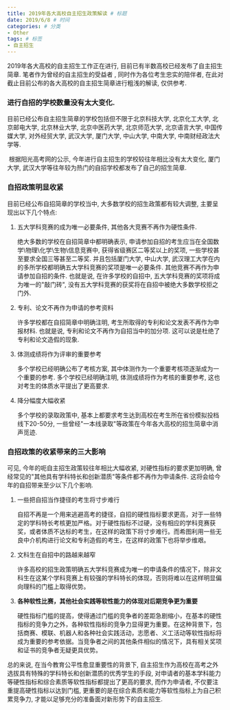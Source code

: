 ```yaml
---
title: 2019年各大高校自主招生政策解读 # 标题
date: 2019/6/8 # 时间
categories: # 分类
- Other
tags: # 标签
- 自主招生
---
```

 2019年各大高校的自主招生工作正在进行, 目前已有半数高校已经发布了自主招生简章. 笔者作为曾经的自主招生的受益者 , 同时作为各位考生忠实的陪伴者, 在此对截止目前公布的各大高校的自主招生简章进行粗浅的解读, 仅供参考.
<!--more-->
### 进行自招的学校数量没有太大变化. 

目前已经公布自主招生简章的学校包括但不限于北京科技大学, 北京化工大学, 北京邮电大学, 北京林业大学, 北京中医药大学, 北京师范大学, 北京语言大学, 中国传媒大学, 对外经贸大学, 武汉大学, 厦门大学, 中山大学, 中南大学, 中南财经政法大学等.  

​	根据阳光高考网的公示, 今年进行自主招生的学校较往年相比没有太大变化, 厦门大学, 武汉大学等往年较为热门的自招学校都发布了自己的招生简章. 

### 自招政策明显收紧

目前已经公布自招简章的学校当中, 大多数学校的招生政策都有较大调整, 主要呈现出以下几个特点:

1. 五大学科竞赛的成为唯一必要条件, 其他各大竞赛不再作为硬性条件. 

   绝大多数的学校在自招简章中都明确表示, 申请参加自招的考生应当在全国数学\物理\化学\生物\信息竞赛中, 获得省级赛区二等奖以上的奖项, 一些学校甚至要求全国三等甚至二等奖. 并且包括厦门大学, 中山大学, 武汉理工大学在内的多所学校都明确五大学科竞赛的奖项是唯一必要条件. 其他竞赛不再作为申请参加自招的条件. 也就是说, 在许多学校的自招中, 五大学科竞赛的奖项将成为唯一的"敲门砖", 没有五大学科竞赛的获奖将在自招中被绝大多数学校拒之门外. 

2. 专利、论文不再作为申请的参考资料

   许多学校都在自招简章中明确注明, 考生所取得的专利和论文发表不再作为申报材料. 也就是说, 专利和论文不再作为自招当中的加分项. 这可以说是杜绝了专利和论文造假的现象. 

3. 体测成绩将作为评审的重要参考

   多个学校已经明确公布了考核方案, 其中体测作为一个重要考核项逐渐成为一个重要的参考. 多个学校已经明确注明, 体测成绩将作为考核的重要参考, 这也对考生的体质水平提出了更高要求. 

4. 降分幅度大幅收紧

   多个学校的录取政策中, 基本上都要求考生达到高校在考生所在省份模拟投档线下20-50分, 一些曾经"一本线录取"等政策在今年各大高校的招生简章中消声觅迹. 

### 自招政策的收紧带来的三大影响

可见, 今年的呃自主招生政策较往年相比大幅收紧, 对硬性指标的要求更加明确, 曾经常见的"其他具有学科特长和创新潜质"等条件都不再作为申请条件. 这将会给今年的自招带来至少以下几个影响. 

1. 一些把自招当作捷径的考生将寸步难行

   自招不再是一个用来逃避高考的捷径，自招的硬性指标要求更高，对于一些特定的学科特长考核更加严格。对于硬性指标不过硬，没有相应的学科竞赛获奖，或者体质不达标的考生，在这样的政策下将寸步难行。而希图利用一些无良中介机构进行论文和专利造假的考生，在这样的政策下也将举步维艰。

2. 文科生在自招中的路越来越窄

   许多高校的招生政策明确五大学科竞赛成为唯一的申请条件的情况下，除非文科生在这某个学科竞赛上有较强的学科特长的体现，否则将难以在这样明显偏向理科的门槛上取得优势。

3. **各种软性比赛，其他社会实践等软性能力的体现对后期竞争更为重要**

   硬性指标门槛的提高，使得通过门槛的竞争者的差距急剧缩小，在基本的硬性指标的竞争力之外，各种软性指标的竞争力显得更为重要。在这种背景下，包括商赛、模联、机器人和各种社会实践活动，志愿者、义工活动等软性指标将成为重要的参考依据。当竞争者之间的其他条件相似的情况下，具有相关奖项和证书的竞争者无疑更具优势。





总的来说, 在当今教育公平性愈显重要性的背景下, 自主招生作为高校在高考之外选拔具有特殊的学科特长和创新潜质的优秀学生的手段, 对申请者的基本学科能力等硬性指标和综合素质等软性指标都提出了更高的要求, 而作为申请者, 不仅要注重提高硬性指标以达到门槛, 更重要的是在综合素质和能力等软性指标上为自己积累竞争力, 才能以足够充分的准备面对新形势下的自主招生. 


